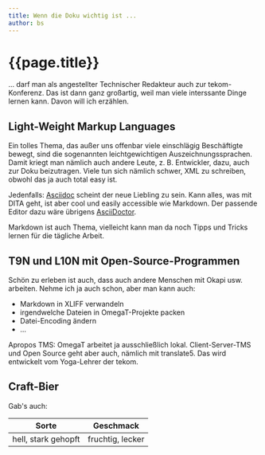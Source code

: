 ```yaml
---
title: Wenn die Doku wichtig ist ...
author: bs
---
```



# {{page.title}}

... darf man als angestellter Technischer Redakteur auch zur tekom-Konferenz. Das ist dann ganz großartig, weil man viele interssante Dinge lernen kann. Davon will ich erzählen.

## Light-Weight Markup Languages

Ein tolles Thema, das außer uns offenbar viele einschlägig Beschäftigte bewegt, sind die sogenannten leichtgewichtigen Auszeichnungssprachen. Damit kriegt man nämlich auch andere Leute, z. B. Entwickler, dazu, auch zur Doku beizutragen. Viele tun sich nämlich schwer, XML zu schreiben, obwohl das ja auch total easy ist.

Jedenfalls: [Asciidoc](http://asciidoc.org) scheint der neue Liebling zu sein. Kann alles, was mit DITA geht, ist aber cool und easily accessible wie Markdown. Der passende Editor dazu wäre übrigens [AsciiDoctor](http://asciidoctor.org).

Markdown ist auch Thema, vielleicht kann man da noch Tipps und Tricks lernen für die tägliche Arbeit.

## T9N und L10N mit Open-Source-Programmen

Schön zu erleben ist auch, dass auch andere Menschen mit Okapi usw. arbeiten. Nehme ich ja auch schon, aber man kann auch:

* Markdown in XLIFF verwandeln
* irgendwelche Dateien in OmegaT-Projekte packen
* Datei-Encoding ändern
* ...

Apropos TMS: OmegaT arbeitet ja ausschließlich lokal. Client-Server-TMS und Open Source geht aber auch, nämlich mit translate5. Das wird entwickelt vom Yoga-Lehrer der tekom.

## Craft-Bier

Gab's auch:

| Sorte | Geschmack |
| -- | -- |
| hell, stark gehopft | fruchtig, lecker |
